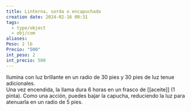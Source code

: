 ```yaml
---
title: Linterna, sorda o encapuchada
creation date: 2024-02-16 00:31
tags:
  - type/object
  - obj/com
aliases: 
Peso: 2 lb
Precio: "500"
int_peso: 2
int_precio: 500
---
```

Ilumina con luz brillante en un radio de 30 pies y 30 pies de luz tenue adicionales.  
Una vez encendida, la llama dura 6 horas en un frasco de [[aceite]] (1 pinta). 
Como una acción, puedes bajar la capucha, reduciendo la luz para atenuarla en un radio de 5 pies.
